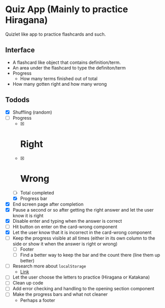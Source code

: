 # Quiz App (Mainly to practice Hiragana)
Quizlet like app to practice flashcards and such.

## Interface
* A flashcard like object that contains definition/term.
* An area under the flashcard to type the definiton/term
* Progress
  * How many terms finished out of total
* How many gotten right and how many wrong

## Todods
- [X] Shuffling (random)
- [ ] Progress
  - [X] # Right
  - [X] # Wrong
  - [ ] Total completed
  - [X] Progress bar
- [X] End screen page after completion
- [X] Pause a second or so after getting the right answer and let the user know it is right
- [X] Disable enter and typing when the answer is correct
- [ ] Hit button on enter on the card-wrong component 
- [X] Let the user know that it is incorrect in the card-wrong component
- [ ] Keep the progress visible at all times (either in its own column to the side or show it when the answer is right or wrong)
  - [ ] Footer
  - [ ] Find a better way to keep the bar and the count there (line them up better)
- [ ] Research more about `localStorage`
  - [Link](https://blog.logrocket.com/the-complete-guide-to-using-localstorage-in-javascript-apps-ba44edb53a36/#:~:text=localStorage%20is%20limited%20to%205MB,code%20on%20your%20web%20page) 
- [ ] Let the user choose the letters to practice (Hiragana or Katakana)
- [ ] Clean up code
- [ ] Add error checking and handling to the opening section component
- [ ] Make the progress bars and what not cleaner
  - Perhaps a footer

